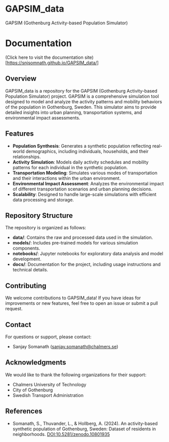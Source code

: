 
# GAPSIM_data
GAPSIM (Gothenburg Activity-based Population Simulator)

# Documentation
(Click here to visit the documentation site)[https://snjsomnath.github.io/GAPSIM_data/]

## Overview
GAPSIM_data is a repository for the GAPSIM (Gothenburg Activity-based Population Simulator) project. GAPSIM is a comprehensive simulation tool designed to model and analyze the activity patterns and mobility behaviors of the population in Gothenburg, Sweden. This simulator aims to provide detailed insights into urban planning, transportation systems, and environmental impact assessments.

## Features
- **Population Synthesis**: Generates a synthetic population reflecting real-world demographics, including individuals, households, and their relationships.
- **Activity Simulation**: Models daily activity schedules and mobility patterns for each individual in the synthetic population.
- **Transportation Modeling**: Simulates various modes of transportation and their interactions within the urban environment.
- **Environmental Impact Assessment**: Analyzes the environmental impact of different transportation scenarios and urban planning decisions.
- **Scalability**: Designed to handle large-scale simulations with efficient data processing and storage.

## Repository Structure
The repository is organized as follows:
- **data/**: Contains the raw and processed data used in the simulation.
- **models/**: Includes pre-trained models for various simulation components.
- **notebooks/**: Jupyter notebooks for exploratory data analysis and model development.
- **docs/**: Documentation for the project, including usage instructions and technical details.


## Contributing
We welcome contributions to GAPSIM_data! If you have ideas for improvements or new features, feel free to open an issue or submit a pull request.

## Contact
For questions or support, please contact:
- Sanjay Somanath (sanjay.somanath@chalmers.se)

## Acknowledgments
We would like to thank the following organizations for their support:
- Chalmers University of Technology
- City of Gothenburg
- Swedish Transport Administration

## References
- Somanath, S., Thuvander, L., & Hollberg, A. (2024). An activity-based synthetic population of Gothenburg, Sweden: Dataset of residents in neighborhoods. [DOI:10.5281/zenodo.10801935](https://doi.org/10.5281/zenodo.10801935)
